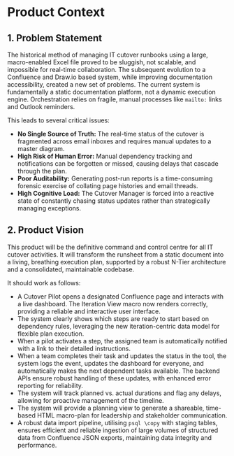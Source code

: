 # Product Context

## 1. Problem Statement

The historical method of managing IT cutover runbooks using a large, macro-enabled Excel file proved to be sluggish, not scalable, and impossible for real-time collaboration. The subsequent evolution to a Confluence and Draw.io based system, while improving documentation accessibility, created a new set of problems. The current system is fundamentally a static documentation platform, not a dynamic execution engine. Orchestration relies on fragile, manual processes like `mailto:` links and Outlook reminders.

This leads to several critical issues:
* **No Single Source of Truth:** The real-time status of the cutover is fragmented across email inboxes and requires manual updates to a master diagram.
* **High Risk of Human Error:** Manual dependency tracking and notifications can be forgotten or missed, causing delays that cascade through the plan.
* **Poor Auditability:** Generating post-run reports is a time-consuming forensic exercise of collating page histories and email threads.
* **High Cognitive Load:** The Cutover Manager is forced into a reactive state of constantly chasing status updates rather than strategically managing exceptions.

## 2. Product Vision

This product will be the definitive command and control centre for all IT cutover activities. It will transform the runsheet from a static document into a living, breathing execution plan, supported by a robust N-Tier architecture and a consolidated, maintainable codebase.

It should work as follows:
* A Cutover Pilot opens a designated Confluence page and interacts with a live dashboard. The Iteration View macro now renders correctly, providing a reliable and interactive user interface.
* The system clearly shows which steps are ready to start based on dependency rules, leveraging the new iteration-centric data model for flexible plan execution.
* When a pilot activates a step, the assigned team is automatically notified with a link to their detailed instructions.
* When a team completes their task and updates the status in the tool, the system logs the event, updates the dashboard for everyone, and automatically makes the next dependent tasks available. The backend APIs ensure robust handling of these updates, with enhanced error reporting for reliability.
* The system will track planned vs. actual durations and flag any delays, allowing for proactive management of the timeline.
* The system will provide a planning view to generate a shareable, time-based HTML macro-plan for leadership and stakeholder communication.
* A robust data import pipeline, utilising `psql \copy` with staging tables, ensures efficient and reliable ingestion of large volumes of structured data from Confluence JSON exports, maintaining data integrity and performance.
